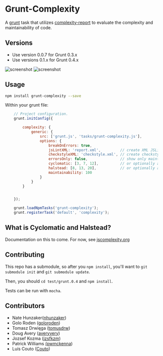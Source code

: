 # Grunt-Complexity

A [grunt](http://github.com/gruntjs/grunt/) task that utilizes
[complexity-report](https://github.com/philbooth/complexityReport.js)
to evaluate the complexity and maintainability of code.

## Versions

- Use version 0.0.7 for Grunt 0.3.x
- Use versions 0.1.x for Grunt 0.4.x

![screenshot](https://raw.github.com/vigetlabs/grunt-complexity/master/example.png)
![screenshot](https://raw.github.com/vigetlabs/grunt-complexity/master/complexity.png)

## Usage

```bash
npm install grunt-complexity --save
```

Within your grunt file:

```javascript
    // Project configuration.
	grunt.initConfig({

		complexity: {
			generic: {
				src: ['grunt.js', 'tasks/grunt-complexity.js'],
				options: {
					breakOnErrors: true,
					jsLintXML: 'report.xml',         // create XML JSLint-like report
					checkstyleXML: 'checkstyle.xml', // create checkstyle report
					errorsOnly: false,               // show only maintainability errors
					cyclomatic: [3, 7, 12],          // or optionally a single value, like 3
					halstead: [8, 13, 20],           // or optionally a single value, like 8
					maintainability: 100
				}
			}
		}


	});

	grunt.loadNpmTasks('grunt-complexity');
	grunt.registerTask('default', 'complexity');
```

## What is Cyclomatic and Halstead?

Documentation on this to come. For now, see [jscomplexity.org](http://jscomplexity.org/complexity)

## Contributing

This repo has a submodule, so after you `npm install`, you'll want to `git submodule init` and `git submodule update`.

Then, you should `cd test/grunt.0.4` and `npm install`.

Tests can be run with `mocha`.

## Contributors

- Nate Hunzaker([nhunzaker](https://github.com/nhunzaker))
- Golo Roden ([goloroden](https://github.com/goloroden))
- Tomasz Drwięga ([tomusdrw](https://github.com/tomusdrw))
- Doug Avery ([averyvery](https://github.com/averyvery))
- Jozsef Kozma ([jzsfkzm](https://github.com/jzsfkzm))
- Patrick Williams [(pwmckenna](https://github.com/pwmckenna))
- Luís Couto ([Couto](https://github.com/Couto))

